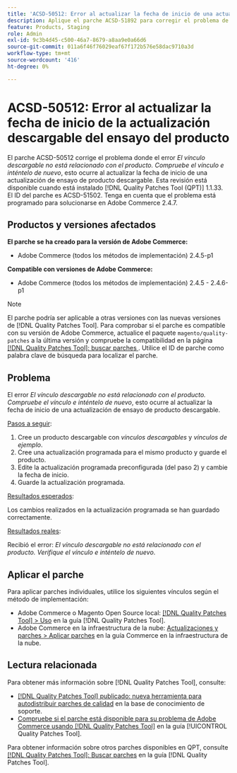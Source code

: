 ```yaml
---
title: 'ACSD-50512: Error al actualizar la fecha de inicio de una actualización de ensayo de producto descargable'
description: Aplique el parche ACSD-51892 para corregir el problema de rendimiento de Adobe Commerce donde el error *El vínculo descargable no está relacionado con el producto.Compruebe el vínculo e inténtelo de nuevo*, se produce al actualizar la fecha de inicio de una actualización de ensayo de producto descargable.
feature: Products, Staging
role: Admin
exl-id: 9c3b4d45-c500-46a7-8679-a8aa9e0a66d6
source-git-commit: 011a6f46f76029eaf67f172b576e58dac9710a3d
workflow-type: tm+mt
source-wordcount: '416'
ht-degree: 0%

---
```


# ACSD-50512: Error al actualizar la fecha de inicio de la actualización descargable del ensayo del producto

El parche ACSD-50512 corrige el problema donde el error *El vínculo descargable no está relacionado con el producto. Compruebe el vínculo e inténtelo de nuevo*, esto ocurre al actualizar la fecha de inicio de una actualización de ensayo de producto descargable. Esta revisión está disponible cuando está instalado [!DNL Quality Patches Tool (QPT)] 1.1.33. El ID del parche es ACSD-51502. Tenga en cuenta que el problema está programado para solucionarse en Adobe Commerce 2.4.7.

## Productos y versiones afectados

**El parche se ha creado para la versión de Adobe Commerce:**

* Adobe Commerce (todos los métodos de implementación) 2.4.5-p1

**Compatible con versiones de Adobe Commerce:**

* Adobe Commerce (todos los métodos de implementación) 2.4.5 - 2.4.6-p1

>[!NOTE]
>
>El parche podría ser aplicable a otras versiones con las nuevas versiones de [!DNL Quality Patches Tool]. Para comprobar si el parche es compatible con su versión de Adobe Commerce, actualice el paquete `magento/quality-patches` a la última versión y compruebe la compatibilidad en la página [[!DNL Quality Patches Tool]: buscar parches ](https://experienceleague.adobe.com/tools/commerce-quality-patches/index.html). Utilice el ID de parche como palabra clave de búsqueda para localizar el parche.

## Problema

El error *El vínculo descargable no está relacionado con el producto. Compruebe el vínculo e inténtelo de nuevo*, esto ocurre al actualizar la fecha de inicio de una actualización de ensayo de producto descargable.

<u>Pasos a seguir</u>:

1. Cree un producto descargable con *vínculos descargables* y *vínculos de ejemplo*.
1. Cree una actualización programada para el mismo producto y guarde el producto.
1. Edite la actualización programada preconfigurada (del paso 2) y cambie la fecha de inicio.
1. Guarde la actualización programada.

<u>Resultados esperados</u>:

Los cambios realizados en la actualización programada se han guardado correctamente.

<u>Resultados reales</u>:

Recibió el error: *El vínculo descargable no está relacionado con el producto. Verifique el vínculo e inténtelo de nuevo*.

## Aplicar el parche

Para aplicar parches individuales, utilice los siguientes vínculos según el método de implementación:

* Adobe Commerce o Magento Open Source local: [[!DNL Quality Patches Tool] > Uso](/help/tools/quality-patches-tool/usage.md) en la guía [!DNL Quality Patches Tool].
* Adobe Commerce en la infraestructura de la nube: [Actualizaciones y parches > Aplicar parches](https://experienceleague.adobe.com/docs/commerce-cloud-service/user-guide/develop/upgrade/apply-patches.html) en la guía Commerce en la infraestructura de la nube.

## Lectura relacionada

Para obtener más información sobre [!DNL Quality Patches Tool], consulte:

* [[!DNL Quality Patches Tool] publicado: nueva herramienta para autodistribuir parches de calidad](https://experienceleague.adobe.com/en/docs/commerce-operations/tools/quality-patches-tool/quality-patches-tool-to-self-serve-quality-patches) en la base de conocimiento de soporte.
* [Compruebe si el parche está disponible para su problema de Adobe Commerce usando [!DNL Quality Patches Tool]](/help/tools/quality-patches-tool/patches-available-in-qpt/check-patch-for-magento-issue-with-magento-quality-patches.md) en la guía [!UICONTROL Quality Patches Tool].


Para obtener información sobre otros parches disponibles en QPT, consulte [[!DNL Quality Patches Tool]: Buscar parches](https://experienceleague.adobe.com/tools/commerce-quality-patches/index.html) en la guía [!DNL Quality Patches Tool].
